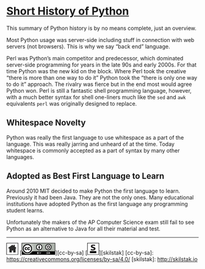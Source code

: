 # [Short History of Python](/README.md)

This summary of Python history is by no means complete, just an
overview.

Most Python usage was server-side including stuff in connection
with web servers (not browsers). This is why we say “back end”
language.

Perl was Python’s main competitor and predecessor, which dominated
server-side programming for years in the late 90s and early 2000s.
For that time Python was the new kid on the block.  Where Perl took
the creative “there is more than one way to do it” Python took the
“there is only one way to do it” approach. The rivalry was fierce but
in the end most would agree Python won. Perl is still a fantastic
shell programming language, however, with a much better syntax for
shell one-liners much like the `sed` and `awk` equivalents `perl` was
originally designed to replace.

## Whitespace Novelty

Python was really the first language to use whitespace as a part
of the language.  This was really jarring and unheard of at the
time. Today whitespace is commonly accepted as a part of syntax by
many other languages.

## Adopted as Best First Language to Learn

Around 2010 MIT decided to make Python the first language to learn.
Previously it had been Java. They are not the only ones. Many
educational institutions have adopted Python as the first language
any programming student learns.

Unfortunately the makers of the AP Computer Science exam still fail to
see Python as an alternative to Java for all their material and test.

---
[![home](/assets/home-bw.png)](/README.md)
[![cc-by-sa](/assets/cc-by-sa.png)][cc-by-sa]
[![skilstak](/assets/skilstak-logo-bw.png)][skilstak]
[cc-by-sa]: https://creativecommons.org/licenses/by-sa/4.0/
[skilstak]: http://skilstak.io


